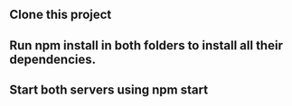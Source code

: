 ## Clone this project

## Run npm install in both folders to install all their dependencies.

## Start both servers using npm start
